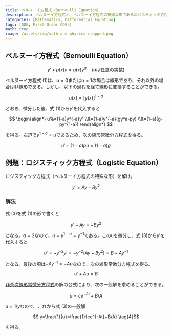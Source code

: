 ```yaml
---
title: ベルヌーイ方程式（Bernoulli Equation）
description: ベルヌーイ方程式と、ベルヌーイ方程式の特殊な形であるロジスティック方程式の解法を学ぶ。
categories: [Mathematics, Differential Equation]
tags: [ODE, First-Order ODEs]
math: true
image: /assets/img/math-and-physics-cropped.png
---
```

## ベルヌーイ方程式（Bernoulli Equation）

$$ y'+p(x)y=g(x)y^a\quad \text{(}a\text{は任意の実数)}  \tag{1} $$

ベルヌーイ方程式 (1)は、$a=0$または$a=1$の場合は線形であり、それ以外の場合は非線形である。しかし、以下の過程を経て線形に変換することができる。

$$ u(x)=[y(x)]^{1-a} $$

とおき、微分した後、式 (1)から$y'$を代入すると

$$ \begin{align*}
u'&=(1-a)y^{-a}y'
\\&=(1-a)y^{-a}(gy^a-py) 
\\&=(1-a)(g-py^{1-a})
\end{align*} $$

を得る。右辺で$y^{1-a}=u$であるため、次の線形常微分方程式を得る。

$$ u'+(1-a)pu=(1-a)g \tag{2} $$

## 例題：ロジスティック方程式（Logistic Equation）
ロジスティック方程式（ベルヌーイ方程式の特殊な形）を解け。

$$ y'=Ay-By^2 \tag{3} $$

### 解法
式 (3)を式 (1)の形で書くと

$$ y'-Ay=-By^2 $$

となる。$a=2$なので、$u=y^{1-a}=y^{-1}$である。このuを微分し、式 (3)から$y'$を代入すると

$$ u'=-y^{-2}y'=-y^{-2}(Ay-By^2)=B-Ay^{-1} $$

となる。最後の項は$-Ay^{-1}=-Au$なので、次の線形常微分方程式を得る。

$$ u'+Au=B $$

[非斉次線形常微分方程式](/posts/Solution-of-First-Order-Linear-ODE/#非同次線形常微分方程式)の解の公式により、次の一般解を求めることができる。

$$ u=ce^{-At}+B/A $$

$u=1/y$なので、これから式 (3)の一般解

$$ y=\frac{1}{u}=\frac{1}{ce^{-At}+B/A} \tag{4}$$

を得る。
